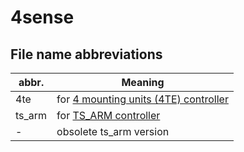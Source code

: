# 4sense

## File name abbreviations

| abbr.  | Meaning                                                                                                             |
|--------|---------------------------------------------------------------------------------------------------------------------|
| 4te    | for [4 mounting units (4TE) controller](https://selfbus.org/wiki/hardware/controller/49-4te-controller-arm-lpc1115) |
| ts_arm | for [TS_ARM controller](https://selfbus.org/wiki/devices/inputs/2-15-ways-binary-input-potential-free-flush-mount)  |
| -      | obsolete ts_arm version                                                                                             |
